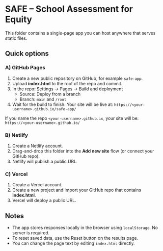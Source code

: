 # SAFE – School Assessment for Equity

This folder contains a single-page app you can host anywhere that serves static files.

## Quick options

### A) GitHub Pages
1) Create a new public repository on GitHub, for example `safe-app`.
2) Upload **index.html** to the root of the repo and commit.
3) In the repo: Settings → Pages → Build and deployment
   - Source: Deploy from a branch
   - Branch: `main` and `/root`
4) Wait for the build to finish. Your site will be live at:
   `https://<your-username>.github.io/safe-app/`

If you name the repo `<your-username>.github.io`, your site will be:
`https://<your-username>.github.io/`

### B) Netlify
1) Create a Netlify account.
2) Drag-and-drop this folder into the **Add new site** flow (or connect your GitHub repo).
3) Netlify will publish a public URL.

### C) Vercel
1) Create a Vercel account.
2) Create a new project and import your GitHub repo that contains **index.html**.
3) Vercel will deploy a public URL.

## Notes
- The app stores responses locally in the browser using `localStorage`. No server is required.
- To reset saved data, use the Reset button on the results page.
- You can change the page text by editing `index.html` directly.